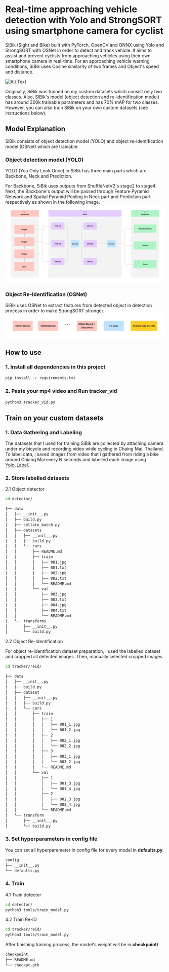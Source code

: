 # Real-time approaching vehicle detection with Yolo and StrongSORT using smartphone camera for cyclist
SiBik (Sight and Bike) built with PyTorch, OpenCV and ONNX using Yolo and StrongSORT with OSNet in order to detect and track vehicle. It aims to assist and prevent cyclists from approaching vehicles using their own smartphone camera in real-time. For an approaching vehicle warning conditions, SiBik uses Cosine similarity of two frames and Object's speed and distance.

![Alt Text](https://github.com/jonaspptawat/SiBik/blob/main/example1.gif)

Originally, SiBik was trained on my custom datasets which consist only two classes. Also, SiBik's model (object detection and re-identification model) has around 300k trainable parameters and has 70% mAP for two classes. However, you can also train SiBik on your own custom datasets (see instructions below).

## Model Explanation
SiBik consists of object detection model (YOLO) and object re-identification model (OSNet) which are trainable.

### Object detection model (YOLO)
YOLO (You Only Look Once) in SiBik has three main parts which are Backbone, Neck and Prediction. 

For Backbone, SiBik uses outputs from ShuffleNetV2's stage2 to stage4. Next, the Backbone's output will be passed through Feature Pyramid Network and Spatial Pyramid Pooling in Neck part and Prediction part respectively as shown in the following image.
![Alt Text](https://github.com/jonaspptawat/SiBik/blob/main/overview_detector.png)

### Object Re-Identification (OSNet)
SiBik uses OSNet to extract features from detected object in detection process in order to make StrongSORT stronger.
![Alt Text](https://github.com/jonaspptawat/SiBik/blob/main/REID_OSNet.png)

## How to use

### 1. Install all dependencies in this project
```bash
pip install -r requirements.txt
```

### 2. Paste your mp4 video and Run tracker_vid
```bash
python3 tracker_vid.py
```

## Train on your custom datasets

### 1. Data Gathering and Labeling
The datasets that I used for training SiBik are collected by attaching camera under my bicycle and recording video while cycling in Chaing Mai, Thailand. To label data, i saved images from video that i gathered from riding a bike around Chiang Mai every N seconds and labelled each image using [Yolo_Label](https://github.com/developer0hye/Yolo_Label).

### 2. Store labelled datasets
2.1 Object detector
```bash
cd detector/
```

```bash
├── data
│   ├── __init__.py
│   ├── build.py
│   ├── collate_batch.py
│   ├── datasets
│   │   ├── __init__.py
│   │   ├── build.py
│   │   └── cars
│   │       ├── README.md
│   │       ├── train
│   │       │   ├── 001.jpg
│   │       │   ├── 001.txt
│   │       │   ├── 002.jpg
│   │       │   ├── 002.txt
│   │       │   └── README.md
│   │       └── val
│   │           ├── 003.jpg
│   │           ├── 003.txt
│   │           ├── 004.jpg
│   │           ├── 004.txt
│   │           └── README.md
│   └── transforms
│       ├── __init__.py
│       └── build.py
```
2.2 Object Re-Identification

For object re-identification dataset preparation, I used the labelled dataset and cropped all detected images. Then, manually selected cropped images.
```bash
cd tracker/reid/
```
```bash
├── data
│   ├── __init__.py
│   ├── build.py
│   ├── dataset
│   │   ├── __init__.py
│   │   ├── build.py
│   │   └── cars
│   │       ├── train
│   │       │   ├── 1
│   │       │   │   ├── 001_1.jpg
│   │       │   │   └── 001_2.jpg
│   │       │   ├── 2
│   │       │   │   ├── 002_1.jpg
│   │       │   │   └── 002_2.jpg
│   │       │   ├── 3
│   │       │   │   ├── 003_1.jpg
│   │       │   │   └── 003_2.jpg
│   │       │   └── README.md
│   │       └── val
│   │           ├── 1
│   │           │   ├── 001_3.jpg
│   │           │   └── 001_4.jpg
│   │           ├── 2
│   │           │   ├── 002_3.jpg
│   │           │   └── 002_4.jpg
│   │           └── README.md
│   └── transform
│       ├── __init__.py
│       └── build.py
```

### 3. Set hyperparameters in config file
You can set all hyperparameter in config file for every model in **defaults.py**.
```bash
config
├── __init__.py
└── defaults.py
```

### 4. Train
4.1 Train detector
```bash
cd detector/
python3 tools/train_model.py
```

4.2 Train Re-ID
```bash
cd tracker/reid/
python3 tools/train_model.py
```

After finishing training process, the model's weight will be in **checkpoint/**

```bash
checkpoint
├── README.md
└── checkpt.pth
```
